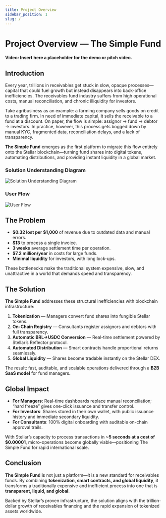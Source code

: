 ```yaml
---
title: Project Overview
sidebar_position: 1
slug: /
---
```

# Project Overview — The Simple Fund

####  Video: Insert here a placeholder for the **demo or pitch video**.

## Introduction

Every year, trillions in receivables get stuck in slow, opaque processes—capital that could fuel growth but instead disappears into back-office inefficiencies. The receivables fund industry suffers from high operational costs, manual reconciliation, and chronic illiquidity for investors.

Take agribusiness as an example: a farming company sells goods on credit to a trading firm. In need of immediate capital, it sells the receivable to a fund at a discount. On paper, the flow is simple: assignor → fund → debtor → investors. In practice, however, this process gets bogged down by manual KYC, fragmented data, reconciliation delays, and a lack of transparency.

**The Simple Fund** emerges as the first platform to migrate this flow entirely onto the Stellar blockchain—turning fund shares into digital tokens, automating distributions, and providing instant liquidity in a global market.

### Solution Understanding Diagram 

![Solution Understanding Diagram](/img/img2.png)


### User Flow 

![User Flow](/img/img1.png)

## The Problem

* **\$0.32 lost per \$1,000** of revenue due to outdated data and manual errors.
* **\$13** to process a single invoice.
* **3 weeks** average settlement time per operation.
* **\$7.2 million/year** in costs for large funds.
* **Minimal liquidity** for investors, with long lock-ups.

These bottlenecks make the traditional system expensive, slow, and unattractive in a world that demands speed and transparency.

## The Solution

**The Simple Fund** addresses these structural inefficiencies with blockchain infrastructure:

1. **Tokenization** — Managers convert fund shares into fungible Stellar tokens.
2. **On-Chain Registry** — Consultants register assignors and debtors with full transparency.
3. **Automatic BRL→USDC Conversion** — Real-time settlement powered by Stellar’s Reflector protocol.
4. **Automated Distribution** — Smart contracts handle proportional returns seamlessly.
5. **Global Liquidity** — Shares become tradable instantly on the Stellar DEX.

The result: fast, auditable, and scalable operations delivered through a **B2B SaaS model** for fund managers.

## Global Impact

* **For Managers**: Real-time dashboards replace manual reconciliation; “hard freeze” gives one-click issuance and transfer control.
* **For Investors**: Shares stored in their own wallet, with public issuance history and immediate secondary liquidity.
* **For Consultants**: 100% digital onboarding with auditable on-chain approval trails.

With Stellar’s capacity to process transactions in **\~5 seconds at a cost of \$0.00001**, micro-operations become globally viable—positioning The Simple Fund for rapid international scale.

## Conclusion

**The Simple Fund** is not just a platform—it is a new standard for receivables funds. By combining **tokenization, smart contracts, and global liquidity**, it transforms a traditionally expensive and inefficient process into one that is **transparent, liquid, and global**.

Backed by Stellar’s proven infrastructure, the solution aligns with the trillion-dollar growth of receivables financing and the rapid expansion of tokenized assets worldwide.



